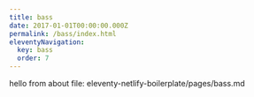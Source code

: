 ```yaml
---
title: bass
date: 2017-01-01T00:00:00.000Z
permalink: /bass/index.html
eleventyNavigation:
  key: bass
  order: 7
---
```

hello from about file: eleventy-netlify-boilerplate/pages/bass.md
 

